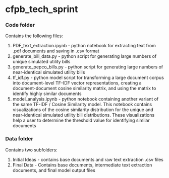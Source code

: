 # cfpb_tech_sprint

### Code folder

Contains the following files:
1. PDF_text_extraction.ipynb - python notebook for extracting text from .pdf documents and saving in .csv format
2. generate_bill_data.py - python script for generating large numbers of unique simulated utility bills
3. generate_pepco_bills.py - python script for generating large numbers of near-identical simulated utility bills
4. tf_idf.py - python model script for transforming a large document corpus into document-level TF-IDF vector representations, creating a document-document cosine similarity matrix, and using the matrix to identify highly similar documents
5. model_analysis.ipynb - python notebook containing another variant of the same TF-IDF / Cosine Similarity model.  This notebook contains visualizations of the cosine similarity distribution for the unique and near-identical simulated utility bill distributions.  These visualizations help a user to determine the threshold value for identifying similar documents

### Data folder
Contains two subfolders:
1. Initial Ideas - contains base documents and raw text extraction .csv files
2. Final Data - Contains base documents, intermediate text extraction documents, and final model output files
